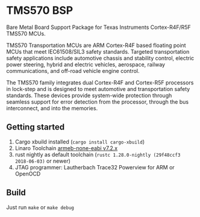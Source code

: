 # TMS570 BSP

Bare Metal Board Support Package for Texas Instruments Cortex-R4F/R5F TMS570
MCUs.

TMS570 Transportation MCUs are ARM Cortex-R4F based floating point MCUs that meet IEC61508/SIL3 safety standards. Targeted transportation safety applications include automotive chassis and stability control, electric power steering, hybrid and electric vehicles, aerospace, railway communications, and off-road vehicle engine control.

The TMS570 family integrates dual Cortex-R4F and Cortex-R5F processors in lock-step and is designed to meet automotive and transportation safety standards. These devices provide system-wide protection through seamless support for error detection from the processor, through the bus interconnect, and into the memories.


## Getting started

1. Cargo xbuild installed (`cargo install cargo-xbuild`)
2. Linaro Toolchain [armeb-none-eabi v7.2.x](https://releases.linaro.org/components/toolchain/binaries/latest/armeb-eabi/)
3. rust nightly as default toolchain (`rustc 1.28.0-nightly (29f48ccf3 2018-06-03)` or newer)
4. JTAG programmer: Lautherbach Trace32 Powerview for ARM or OpenOCD

## Build

Just run `make` or `make debug`
